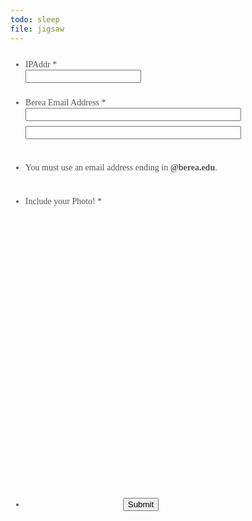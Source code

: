 ```yaml
---
todo: sleep
file: jigsaw
---
```



<script src="http://max.jotfor.ms/static/prototype.forms.js" type="text/javascript"></script>
<script src="http://max.jotfor.ms/static/jotform.forms.js?3.2.1983" type="text/javascript"></script>
<script src="https://js.jotform.com/vendor/postMessage.min.js" type="text/javascript"></script>
<script src="https://js.jotform.com/WidgetsServer.js" type="text/javascript"></script>
<script type="text/javascript">
   JotForm.setConditions([{"action":[{"field":"3","visibility":"Show"}],"id":"1401049727864","index":"0","link":"Any","priority":"0","terms":[{"field":"1","operator":"notEndsWith","value":"@berea.edu"}],"type":"field"},{"action":[{"field":"2","visibility":"Show"},{"field":"3","visibility":"Hide"}],"id":"1401049811254","link":"Any","terms":[{"field":"1","operator":"endsWith","value":"@berea.edu"}],"type":"field"}]);
   JotForm.init(function(){
      $('input_1_confirm').hint('Confirm Email');
      $('input_1').hint('ex: you@berea.edu');
   });
</script>
<link href="http://max.jotfor.ms/static/formCss.css?3.2.1983" rel="stylesheet" type="text/css" />
<link type="text/css" rel="stylesheet" href="http://max.jotfor.ms/css/styles/nova.css?3.2.1983" />
<link type="text/css" media="print" rel="stylesheet" href="http://max.jotfor.ms/css/printForm.css?3.2.1983" />
<style type="text/css">
    .form-label{
        width:150px !important;
    }
    .form-label-left{
        width:150px !important;
    }
    .form-line{
        padding-top:12px;
        padding-bottom:12px;
    }
    .form-label-right{
        width:150px !important;
    }
    .form-all{
        width:690px;
        color:#555 !important;
        font-family:'Lucida Grande';
        font-size:14px;
    }
</style>

<div>
<link type="text/css" rel="stylesheet" href="http://jotform.us/css/styles/buttons/form-submit-button-simple_green_apple.css?3.2.1983"/>
<form class="jotform-form" action="http://submit.jotform.us/submit/41446611663150/" method="post" name="form_41446611663150" id="41446611663150" accept-charset="utf-8">
  <input type="hidden" name="formID" value="41446611663150" />
  <div class="form-all">
    <ul class="form-section">
      <li class="form-line always-hidden" id="id_5">
        <label class="form-label-left" id="label_5" for="input_5">
          IPAddr
          <span class="form-required">
            *
          </span>
        </label>
        <div id="cid_5" class="form-input">
          <input type="text" class=" form-textbox validate[required]" data-type="input-textbox" id="input_5" name="q5_ipaddr" size="20" value="" />
        </div>
      </li>
      <li class="form-line" id="id_1">
        <label class="form-label-left" id="label_1" for="input_1">
          Berea Email Address
          <span class="form-required">
            *
          </span>
        </label>
        <div id="cid_1" class="form-input">
          <input type="email" class=" form-textbox validate[required, Email, disallowFree]" id="input_1" name="q1_bereaEmail1" size="40" value="" />
          <br>
          <input type="email" class="form-textbox validate[required, Email, Email_Confirm, disallowFree]" id="input_1_confirm" style="margin-top:8px;" size="40" />
        </div>
      </li>
      <li class="form-line" id="id_3">
        <div id="cid_3" class="form-input-wide">
          <div id="text_3" class="form-html">
            <p>You must use an email address ending in <strong>@berea.edu</strong>.</p>
          </div>
        </div>
      </li>
      <li class="form-line" id="id_4">
        <label class="form-label-left" id="label_4" for="input_4">
          Include your Photo!
          <span class="form-required">
            *
          </span>
        </label>
        <div id="cid_4" class="form-input">
          <div style="width:100%; text-align:Left;">
            <iframe onload="widgetFrameLoaded(4)" frameborder="0" scrolling="no" class="custom-field-frame" id="customFieldFrame_4" src="" style="border:none;width:516px; height: 442px">
            </iframe>
            <div>
              <input id="input_4" class="form-hidden widget-required form-widget" type="hidden" name="q4_includeYour" value="">
            </div>
            <script>
            setTimeout(function(){document.getElementById("customFieldFrame_4").src = "http://widgets.jotform.io/takephoto/?&qid=4&ref=" + encodeURIComponent(window.location.protocol + "//" + window.location.host);
}, 5);
var _JCFClientID = 4
            </script>
          </div>
        </div>
      </li>
      <li class="form-line" id="id_2">
        <div id="cid_2" class="form-input-wide">
          <div style="margin-left:156px" class="form-buttons-wrapper">
            <button id="input_2" type="submit" class="form-submit-button form-submit-button-simple_green_apple">
              Submit
            </button>
          </div>
        </div>
      </li>
      <li style="display:none">
        Should be Empty:
        <input type="text" name="website" value="" />
      </li>
    </ul>
  </div>
  <input type="hidden" id="simple_spc" name="simple_spc" value="41446611663150" />
  <script type="text/javascript">
  document.getElementById("si" + "mple" + "_spc").value = "41446611663150-41446611663150";
  </script>
  <script src="http://jotform.us/js/widgetResizer.js?REV=3.2.1983" type="text/javascript"></script>
</form>
</div>

<script type="text/javascript">
ipaddr = "0.0.0.0";

var handleIPAddr = function (response) {
  if (response && response.ip) {
    ipaddr = response.ip;
    $("#input_5").val(ipaddr);
  } // end if
};

$.get("http://ipinfo.io", handleIPAddr, "jsonp");    
</script>

<!-- 


<script type="text/javascript">
// This needs to be set by the callback.
// Hopefully, it executes before the students can hit submit...
jotformSubmit = null;
ipaddr = "0.0.0.0";

var handleIPAddr = function (response) {
  if (response && response.ip) {
    ipaddr = response.ip;
    console.log("ipaddr: " + ipaddr)
    jotformSubmit = function () {
      window.open("http://form.jotform.us/form/41446611663150?ipaddr=" + ipaddr, "_blank");
    };
  } // end if
};

$.get("http://ipinfo.io", handleIPAddr, "jsonp");    
</script>

<div>
<button type="button" class="btn btn-success btn-large" onclick="jotformSubmit();">
    Submit
</button>
</div>
-->